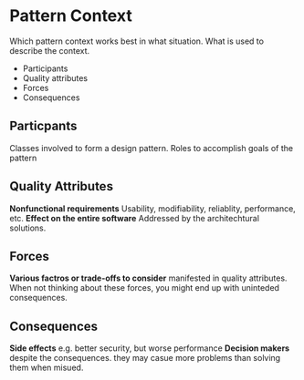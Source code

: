 # Pattern Context

Which pattern context works best in what situation. What is used to describe the context.

* Participants
* Quality attributes
* Forces
* Consequences

## Particpants

Classes involved to form a design pattern.
Roles to accomplish goals of the pattern

## Quality Attributes

**Nonfunctional requirements**
Usability, modifiability, reliablity, performance, etc.
**Effect on the entire software**
Addressed by the architechtural solutions.

## Forces

**Various factros or trade-offs to consider** manifested in quality attributes.
When not thinking about these forces, you might end up with uninteded consequences.

## Consequences

**Side effects** e.g. better security, but worse performance
**Decision makers** despite the consequences.
they may casue more problems than solving them when misued.